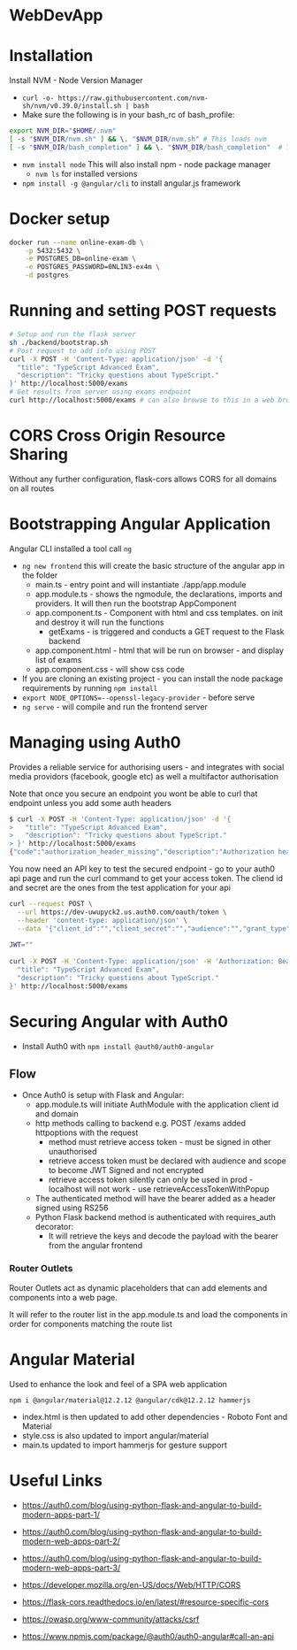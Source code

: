 # WebDevApp

# Installation

Install NVM - Node Version Manager
* `curl -o- https://raw.githubusercontent.com/nvm-sh/nvm/v0.39.0/install.sh | bash`   
* Make sure the following is in your bash_rc of bash_profile:  
```bash  
export NVM_DIR="$HOME/.nvm"
[ -s "$NVM_DIR/nvm.sh" ] && \. "$NVM_DIR/nvm.sh" # This loads nvm
[ -s "$NVM_DIR/bash_completion" ] && \. "$NVM_DIR/bash_completion"  # This loads nvm bash_completion
```
* `nvm install node` This will also install npm - node package manager
  * `nvm ls` for installed versions
* `npm install -g @angular/cli` to install angular.js framework

# Docker setup

```bash
docker run --name online-exam-db \
    -p 5432:5432 \
    -e POSTGRES_DB=online-exam \
    -e POSTGRES_PASSWORD=0NLIN3-ex4m \
    -d postgres
```

# Running and setting POST requests


```bash
# Setup and run the flask server 
sh ./backend/bootstrap.sh
# Post request to add info using POST
curl -X POST -H 'Content-Type: application/json' -d '{
  "title": "TypeScript Advanced Exam",
  "description": "Tricky questions about TypeScript."
}' http://localhost:5000/exams
# Get results from server using exams endpoint
curl http://localhost:5000/exams # can also browse to this in a web browser
```

# CORS Cross Origin Resource Sharing

Without any further configuration, flask-cors allows CORS for all domains on all routes

# Bootstrapping Angular Application

Angular CLI installed a tool call `ng`

* `ng new frontend` this will create the basic structure of the angular app in the folder 
  * main.ts - entry point and will instantiate ./app/app.module
  * app.module.ts - shows the ngmodule, the declarations, imports and providers. It will then run the bootstrap AppComponent
  * app.component.ts - Component with html and css templates. on init and destroy it will run the functions 
    * getExams - is triggered and conducts a GET request to the Flask backend
  * app.component.html - html that will be run on browser - and display list of exams
  * app.component.css - will show css code
* If you are cloning an existing project - you can install the node package requirements by running `npm install`
* `export NODE_OPTIONS=--openssl-legacy-provider` - before serve
* `ng serve` - will compile and run the frontend server

# Managing using Auth0
Provides a reliable service for authorising users - and integrates with social media 
providors (facebook, google etc) as well a multifactor authorisation

Note that once you secure an endpoint you wont be able to curl that endpoint unless you add some auth headers

```bash
$ curl -X POST -H 'Content-Type: application/json' -d '{
>   "title": "TypeScript Advanced Exam",
>   "description": "Tricky questions about TypeScript."
> }' http://localhost:5000/exams
{"code":"authorization_header_missing","description":"Authorization header is expected."}
```

You now need an API key to test the secured endpoint - go to your auth0 api page and run the curl command to get your
access token. The cliend id and secret are the ones from the test application for your api

```bash
curl --request POST \
  --url https://dev-uwupyck2.us.auth0.com/oauth/token \
  --header 'content-type: application/json' \
  --data '{"client_id":"","client_secret":"","audience":"","grant_type":"client_credentials"}'
  
JWT=""  
  
curl -X POST -H 'Content-Type: application/json' -H 'Authorization: Bearer '$JWT -d '{
  "title": "TypeScript Advanced Exam",
  "description": "Tricky questions about TypeScript."
}' http://localhost:5000/exams

```

# Securing Angular with Auth0
* Install Auth0 with `npm install @auth0/auth0-angular`

## Flow
* Once Auth0 is setup with Flask and Angular:
  * app.module.ts will initiate AuthModule with the application client id and domain
  * http methods calling to backend e.g. POST /exams added httpoptions with the request
    * method must retrieve access token - must be signed in other unauthorised
    * retrieve access token must be declared with audience and scope to become JWT Signed and not encrypted
    * retrieve access token silently can only be used in prod - localhost will not work - use retrieveAccessTokenWithPopup
  * The authenticated method will have the bearer added as a header signed using RS256
  * Python Flask backend method is authenticated with requires_auth decorator:
    * It will retrieve the keys and decode the payload with the bearer from the angular frontend

### Router Outlets
Router Outlets act as dynamic placeholders that can add elements and components
into a web page. 

It will refer to the router list in the app.module.ts and load the components
in order for components matching the route list

# Angular Material 

Used to enhance the look and feel of a SPA web application

`npm i @angular/material@12.2.12 @angular/cdk@12.2.12 hammerjs`

* index.html is then updated to add other dependencies - Roboto Font and Material 
* style.css is also updated to import angular/material
* main.ts updated to import hammerjs for gesture support

# Useful Links
* https://auth0.com/blog/using-python-flask-and-angular-to-build-modern-apps-part-1/
* https://auth0.com/blog/using-python-flask-and-angular-to-build-modern-web-apps-part-2/
* https://auth0.com/blog/using-python-flask-and-angular-to-build-modern-web-apps-part-3/

* https://developer.mozilla.org/en-US/docs/Web/HTTP/CORS
* https://flask-cors.readthedocs.io/en/latest/#resource-specific-cors

* https://owasp.org/www-community/attacks/csrf
* https://www.npmjs.com/package/@auth0/auth0-angular#call-an-api